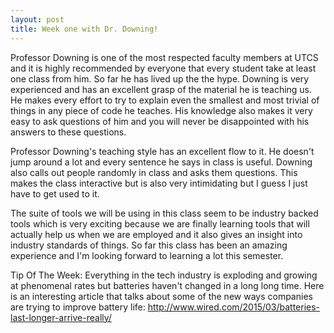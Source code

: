 ```yaml
---
layout: post
title: Week one with Dr. Downing!
---
```

Professor Downing is one of the most respected faculty members at UTCS and it is highly recommended by everyone that every student take at least one class from him. So far he has lived up the the hype. Downing is very experienced and has an excellent grasp of the material he is teaching us. He makes every effort to try to explain even the smallest and most trivial of things in any piece of code he teaches. His knowledge also makes it very easy to ask questions of him and you will never be disappointed with his answers to these questions.

Professor Downing's teaching style has an excellent flow to it. He doesn't jump around a lot and every sentence he says in class is useful. Downing also calls out people randomly in class and asks them questions. This makes the class interactive but is also very intimidating but I guess I just have to get used to it. 

The suite of tools we will be using in this class seem to be industry backed tools which is very exciting because we are finally learning tools that will actually help us when we are employed and it also gives an insight into industry standards of things. 
So far this class has been an amazing experience and I'm looking forward to learning a lot this semester.

Tip Of The Week:
Everything in the tech industry is exploding and growing at phenomenal rates but batteries haven't changed in a long long time. Here is an interesting article that talks about some of the new ways companies are trying to improve battery life: http://www.wired.com/2015/03/batteries-last-longer-arrive-really/
